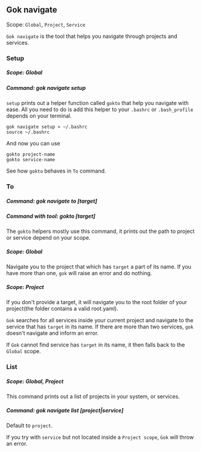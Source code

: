## Gok navigate
Scope: `Global`, `Project`, `Service`

`Gok navigate` is the tool that helps you navigate through projects and services.

### Setup

##### Scope: Global

##### Command: gok navigate setup

`setup` prints out a helper function called `gokto` that help you navigate with ease. All you need to do is add this helper to your `.bashrc` or `.bash_profile` depends on your terminal.

```
gok navigate setup > ~/.bashrc
source ~/.bashrc
```

And now you can use
```
gokto project-name
gokto service-name
```

See how `gokto` behaves in `To` command.

### To

##### Command: gok navigate to [target]
##### Command with tool: gokto [target]

The `gokto` helpers mostly use this command, it prints out the path to project or service depend on your scope.

##### Scope: Global

Navigate you to the project that which has `target` a part of its name. If you have more than one, `gok` will raise an error and do nothing.

##### Scope: Project

If you don't provide a target, it will navigate you to the root folder of your project(the folder contains a valid root.yaml).

`Gok` searches for all services inside your current project and navigate to the service that has `target` in its name. If there are more than two services, `gok` doesn't navigate and inform an error.

If `Gok` cannot find service has `target` in its name, it then falls back to the `Global` scope.

### List

##### Scope: Global, Project

This command prints out a list of projects in your system, or services.

##### Command: gok navigate list [project|service]

Default to `project`.

If you try with `service` but not located inside a `Project scope`, `Gok` will throw an error.